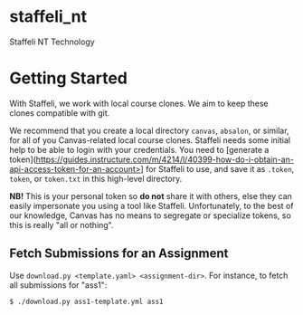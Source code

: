 # staffeli_nt

Staffeli NT Technology


Getting Started
===============

With Staffeli, we work with local course clones. We aim to keep these
clones compatible with git.

We recommend that you create a local directory ``canvas``,
``absalon``, or similar, for all of you Canvas-related local course
clones. Staffeli needs some initial help to be able to login with your
credentials. You need to [generate a
token](https://guides.instructure.com/m/4214/l/40399-how-do-i-obtain-an-api-access-token-for-an-account>]
for Staffeli to use, and save it as ``.token``, ``token``, or
``token.txt`` in this high-level directory.

**NB!** This is your personal token so **do not** share it with others,
else they can easily impersonate you using a tool like Staffeli.
Unfortunately, to the best of our knowledge, Canvas has no means to
segregate or specialize tokens, so this is really "all or nothing".



Fetch Submissions for an Assignment
-----------------------------------

Use `download.py <template.yaml> <assignment-dir>`. For instance, to fetch all submissions for "ass1":

    $ ./download.py ass1-template.yml ass1
